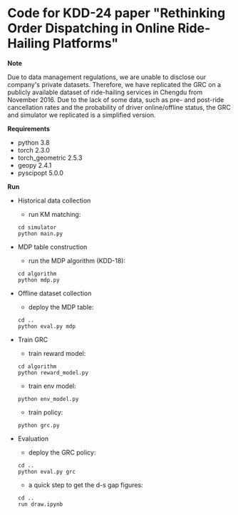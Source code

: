 # Code for KDD-24 paper "Rethinking Order Dispatching in Online Ride-Hailing Platforms"

**Note**

Due to data management regulations, we are unable to disclose our company's private datasets. Therefore, we have replicated the GRC on a publicly available dataset of ride-hailing services in Chengdu from November 2016. Due to the lack of some data, such as pre- and post-ride cancellation rates and the probability of driver online/offline status, the GRC and simulator we replicated is a simplified version.

**Requirements**

+ python 3.8
+ torch 2.3.0
+ torch_geometric 2.5.3
+ geopy 2.4.1
+ pyscipopt 5.0.0


**Run**

+ Historical data collection

  + run KM matching:

  ```
  cd simulator
  python main.py
  ```

+ MDP table construction

  + run the MDP algorithm (KDD-18):

  ```
  cd algorithm
  python mdp.py
  ```

+ Offline dataset collection

  + deploy the MDP table:

  ```
  cd ..
  python eval.py mdp
  ```

+ Train GRC

  + train reward model:

  ```
  cd algorithm
  python reward_model.py
  ```

  + train env model:

  ```
  python env_model.py
  ```

  + train policy:

  ```
  python grc.py
  ```

+ Evaluation

  + deploy the GRC policy:

  ```
  cd ..
  python eval.py grc
  ```

  + a quick step to get the d-s gap figures:

  ```
  cd ..
  run draw.ipynb
  ```



